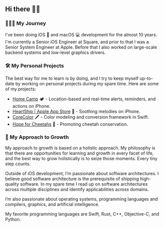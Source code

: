 ## Hi there 👋✨

### 🧑🏻‍💻 My Journey

I've been doing iOS 📱 and macOS 💻 development for the almost 10 years.
I'm currently a Senior iOS Engineer at Square,
and prior to that I was a Senior System Engineer at Apple. Before that
I also worked on large-scale backend systems and low-level graphics drivers.

### 🛠️ My Personal Projects

The best way for me to learn is by doing, and I try to keep myself up-to-date
by working on personal projects during my spare time. Here are some of my projects:

- [Home Camp](https://www.homecamp-ios.ca) 🏕️ - Location-based and real-time alerts, reminders, and actions on iPhone.
- [HeartShip | Apple App Store](https://apps.apple.com/ca/app/heartship/id6443454597) 💙 - Soothing melodies on iPhone.
- [CoreColor](https://github.com/yukonblue/CoreColor) 🖍️ - Color modeling and conversion framework in Swift.
- [Hope for Cheetahs](https://www.hope4cheetahs.org/) 🐆 - Promoting cheetah conservation.

### 🌱 My Approach to Growth

My approach to growth is based on a holistic approach. My philosophy is that
there are opportunities for learning and growth in every facet of life,
and the best way to grow holistically is to seize those moments.
Every tiny step counts.

Outside of iOS development, I’m passionate about software architectures.
I believe good software architecture is the prerequisite of shipping
high-quality software. In my spare time I read up on software architectures
across multiple disciplines and identify applicabilities across domains.

I’m also passionate about operating systems, programming languages
and compilers, graphics, and artificial intelligence.

My favorite programming languages are Swift, Rust, C++, Objective-C, and Python.
